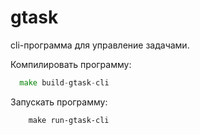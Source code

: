# gtask

cli-программа для управление задачами.

Компилировать программу:

```go
  make build-gtask-cli
```

Запускать программу:

```golang
    make run-gtask-cli 
```
